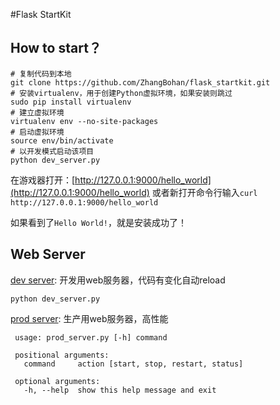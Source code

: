 #Flask StartKit


## How to start？
    # 复制代码到本地
    git clone https://github.com/ZhangBohan/flask_startkit.git
    # 安装virtualenv，用于创建Python虚拟环境，如果安装则跳过
    sudo pip install virtualenv 
    # 建立虚拟环境
    virtualenv env --no-site-packages
    # 启动虚拟环境
    source env/bin/activate
    # 以开发模式启动该项目
    python dev_server.py
    
在游戏器打开：[http://127.0.0.1:9000/hello_world](http://127.0.0.1:9000/hello_world)
或者新打开命令行输入`curl http://127.0.0.1:9000/hello_world`


如果看到了`Hello World!`，就是安装成功了！
    
## Web Server
 
 [dev server](dev_server.py): 开发用web服务器，代码有变化自动reload
 ```
 python dev_server.py
 ```

 [prod server](prod_server.py): 生产用web服务器，高性能

 ```
  usage: prod_server.py [-h] command

  positional arguments:
    command     action [start, stop, restart, status]

  optional arguments:
    -h, --help  show this help message and exit
 ```
